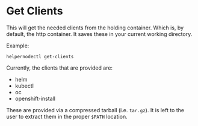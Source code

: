# Get Clients

This will get the  needed clients from the holding container. Which is,
by default, the http container. It saves these in your current working
directory.

Example:

```shell
helpernodectl get-clients
```

Currently, the clients that are provided are:

* helm
* kubectl
* oc
* openshift-install

These are provided via a compressed tarball (i.e. `tar.gz`). It is left
to the user to extract them in the proper `$PATH` location.
